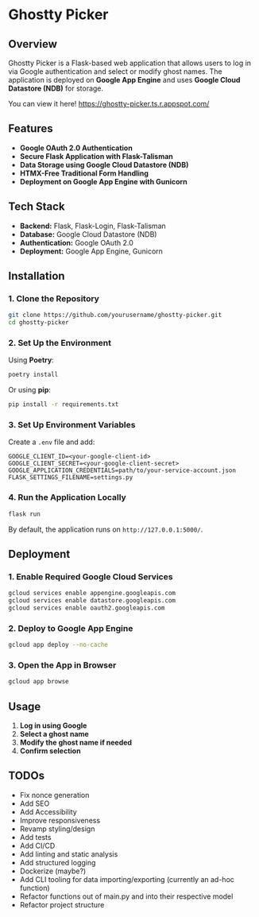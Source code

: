 # Ghostty Picker

## Overview
Ghostty Picker is a Flask-based web application that allows users to log in via Google authentication and select or modify ghost names. The application is deployed on **Google App Engine** and uses **Google Cloud Datastore (NDB)** for storage.

You can view it here! https://ghostty-picker.ts.r.appspot.com/

## Features
- **Google OAuth 2.0 Authentication**
- **Secure Flask Application with Flask-Talisman**
- **Data Storage using Google Cloud Datastore (NDB)**
- **HTMX-Free Traditional Form Handling**
- **Deployment on Google App Engine with Gunicorn**

## Tech Stack
- **Backend:** Flask, Flask-Login, Flask-Talisman
- **Database:** Google Cloud Datastore (NDB)
- **Authentication:** Google OAuth 2.0
- **Deployment:** Google App Engine, Gunicorn

## Installation
### **1. Clone the Repository**
```sh
git clone https://github.com/yourusername/ghostty-picker.git
cd ghostty-picker
```

### **2. Set Up the Environment**
Using **Poetry**:
```sh
poetry install
```

Or using **pip**:
```sh
pip install -r requirements.txt
```

### **3. Set Up Environment Variables**
Create a `.env` file and add:
```
GOOGLE_CLIENT_ID=<your-google-client-id>
GOOGLE_CLIENT_SECRET=<your-google-client-secret>
GOOGLE_APPLICATION_CREDENTIALS=path/to/your-service-account.json
FLASK_SETTINGS_FILENAME=settings.py
```

### **4. Run the Application Locally**
```sh
flask run
```

By default, the application runs on `http://127.0.0.1:5000/`.

## Deployment
### **1. Enable Required Google Cloud Services**
```sh
gcloud services enable appengine.googleapis.com
gcloud services enable datastore.googleapis.com
gcloud services enable oauth2.googleapis.com
```

### **2. Deploy to Google App Engine**
```sh
gcloud app deploy --no-cache
```

### **3. Open the App in Browser**
```sh
gcloud app browse
```


## Usage
1. **Log in using Google**
2. **Select a ghost name**
3. **Modify the ghost name if needed**
4. **Confirm selection**


## TODOs
- Fix nonce generation
- Add SEO
- Add Accessibility
- Improve responsiveness
- Revamp styling/design
- Add tests
- Add CI/CD
- Add linting and static analysis
- Add structured logging
- Dockerize (maybe?)
- Add CLI tooling for data importing/exporting (currently an ad-hoc function)
- Refactor functions out of main.py and into their respective model
- Refactor project structure
